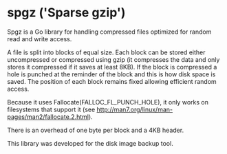 spgz ('Sparse gzip')
====

Spgz is a Go library for handling compressed files optimized for random read and write access.

A file is split into blocks of equal size. Each block can be stored either uncompressed or
compressed using gzip (it compresses the data and only stores it compressed if it saves at least
8KB). If the block is compressed a hole is punched at the reminder of the block and this is
how disk space is saved. The position of each block remains fixed allowing efficient random
access.

Because it uses Fallocate(FALLOC_FL_PUNCH_HOLE), it only works on filesystems that support it (see 
http://man7.org/linux/man-pages/man2/fallocate.2.html).

There is an overhead of one byte per block and a 4KB header.

This library was developed for the disk image backup tool.